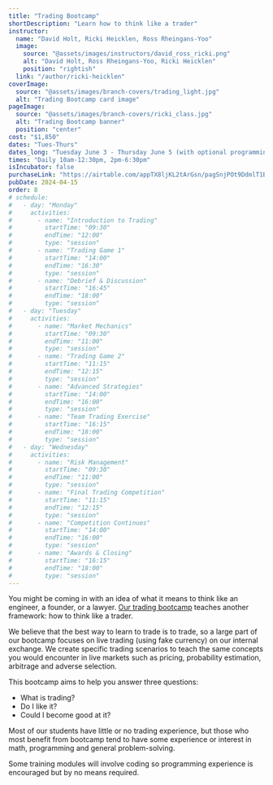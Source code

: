 ```yaml
---
title: "Trading Bootcamp"
shortDescription: "Learn how to think like a trader"
instructor:
  name: "David Holt, Ricki Heicklen, Ross Rheingans-Yoo"
  image:
    source: "@assets/images/instructors/david_ross_ricki.png"
    alt: "David Holt, Ross Rheingans-Yoo, Ricki Heicklen"
    position: "rightish"
  link: "/author/ricki-heicklen"
coverImage:
  source: "@assets/images/branch-covers/trading_light.jpg"
  alt: "Trading Bootcamp card image"
pageImage:
  source: "@assets/images/branch-covers/ricki_class.jpg"
  alt: "Trading Bootcamp banner"
  position: "center"
cost: "$1,850"
dates: "Tues-Thurs"
dates_long: "Tuesday June 3 - Thursday June 5 (with optional programming Friday morning)"
times: "Daily 10am-12:30pm, 2pm-6:30pm"
isIncubator: false
purchaseLink: "https://airtable.com/appTX8ljKL2tArGsn/pagSnjPOt9DdmlT1B/form"
pubDate: 2024-04-15
order: 8
# schedule:
#   - day: "Monday"
#     activities:
#       - name: "Introduction to Trading"
#         startTime: "09:30"
#         endTime: "12:00"
#         type: "session"
#       - name: "Trading Game 1"
#         startTime: "14:00"
#         endTime: "16:30"
#         type: "session"
#       - name: "Debrief & Discussion"
#         startTime: "16:45"
#         endTime: "18:00"
#         type: "session"
#   - day: "Tuesday"
#     activities:
#       - name: "Market Mechanics"
#         startTime: "09:30"
#         endTime: "11:00"
#         type: "session"
#       - name: "Trading Game 2"
#         startTime: "11:15"
#         endTime: "12:15"
#         type: "session"
#       - name: "Advanced Strategies"
#         startTime: "14:00"
#         endTime: "16:00"
#         type: "session"
#       - name: "Team Trading Exercise"
#         startTime: "16:15"
#         endTime: "18:00"
#         type: "session"
#   - day: "Wednesday"
#     activities:
#       - name: "Risk Management"
#         startTime: "09:30"
#         endTime: "11:00"
#         type: "session"
#       - name: "Final Trading Competition"
#         startTime: "11:15"
#         endTime: "12:15"
#         type: "session"
#       - name: "Competition Continues"
#         startTime: "14:00"
#         endTime: "16:00"
#         type: "session"
#       - name: "Awards & Closing"
#         startTime: "16:15"
#         endTime: "18:00"
#         type: "session"
---
```


You might be coming in with an idea of what it means to think like an engineer, a founder, or a lawyer. <a href="https://trading.camp">Our trading bootcamp</a> teaches another framework: how to think like a trader.

We believe that the best way to learn to trade is to trade, so a large part of our bootcamp focuses on live trading (using fake currency) on our internal exchange. We create specific trading scenarios to teach the same concepts you would encounter in live markets such as pricing, probability estimation, arbitrage and adverse selection.

This bootcamp aims to help you answer three questions:

- What is trading?
- Do I like it?
- Could I become good at it?

Most of our students have little or no trading experience, but those who most benefit from bootcamp tend to have some experience or interest in math, programming and general problem-solving.

Some training modules will involve coding so programming experience is encouraged but by no means required.
